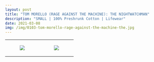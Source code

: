 ```yaml
---
layout: post
title: "TOM MORELLO (RAGE AGAINST THE MACHINE): THE NIGHTWATCHMAN"
description: "SMALL | 100% Preshrunk Cotton | Lifewear"
date: 2021-03-08
img: /img/0103-tom-morello-rage-against-the-machine-the.jpg
---
```




<table style="width:100%;"><tr><td style="vertical-align:top;">
      <figure class="tmblr-full" data-orig-height="2048" data-orig-width="1365" data-orig-src="https://concertshirts.netlify.app/shirts/0103/0103-01.jpg"><img src="https://64.media.tumblr.com/42c8817c56a5560ed8d70146b0c50c12/98bbc67841d9427d-c0/s540x810/8b0614760db5959ce82477c9da80ef580bab32d8.jpg" data-orig-height="2048" data-orig-width="1365" data-orig-src="https://concertshirts.netlify.app/shirts/0103/0103-01.jpg"/></figure></td>
    <td style="vertical-align:top;">
      <figure class="tmblr-full" data-orig-height="2048" data-orig-width="1365" data-orig-src="https://concertshirts.netlify.app/shirts/0103/0103-02.jpg"><img src="https://64.media.tumblr.com/8da1ed78fe84e442aeef82fa95d1cde2/98bbc67841d9427d-61/s540x810/e17b4dd50f33ca7fa729e51fe7ccf77e99f309a4.jpg" data-orig-height="2048" data-orig-width="1365" data-orig-src="https://concertshirts.netlify.app/shirts/0103/0103-02.jpg"/></figure></td>
  </tr></table>
